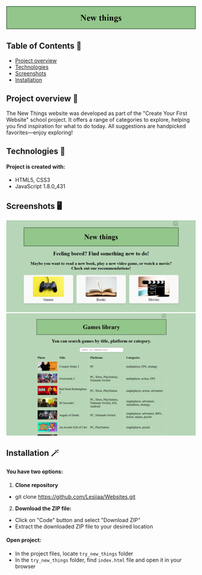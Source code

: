 <img src="https://github.com/Lesiiaa/Websites/blob/main/try_new_things/photos/logo.png?raw=true"/>

## Table of Contents :scroll:
* [Project overview](#project-overview-rocket)
* [Technologies](#technologies-wrench)
* [Screenshots](#screenshots-desktop_computer)
* [Installation](#installation-magic_wand)

## Project overview :rocket:
The New Things website was developed as part of the "Create Your First Website" school project. 
It offers a range of categories to explore, helping you find inspiration for what to do today. All suggestions are handpicked favorites—enjoy exploring!

## Technologies :wrench:
#### Project is created with:
* HTML5, CSS3
* JavaScript 1.8.0_431

## Screenshots :desktop_computer:
<img src="https://github.com/Lesiiaa/Websites/blob/main/try_new_things/photos/p_homepage.png?raw=true" width="1000"/>
<img src="https://github.com/Lesiiaa/Websites/blob/main/try_new_things/photos/p_games.png?raw=true" width="1000"/>

## Installation :magic_wand:
#### You have two options:
1. **Clone repository**
* git clone https://github.com/Lesiiaa/Websites.git

2. **Download the ZIP file:**
* Click on "Code" button and select "Download ZIP"
* Extract the downloaded ZIP file to your desired location

#### Open project:
* In the project files, locate `try_new_things` folder
* In the `try_new_things` folder, find `index.html` file and open it in your browser
